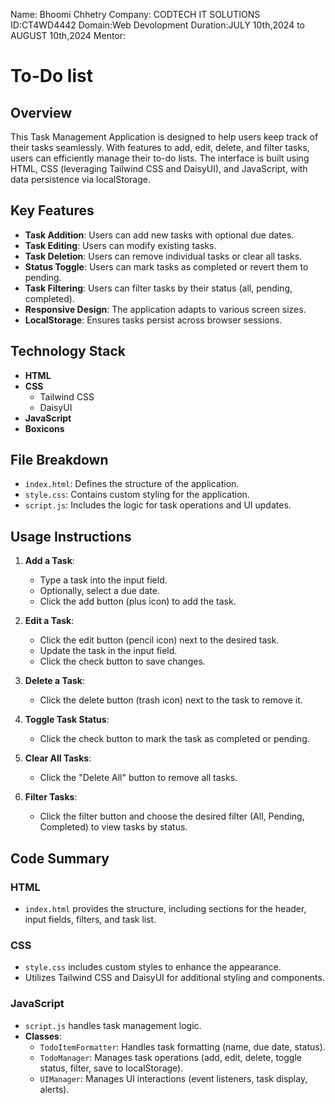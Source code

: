 Name: Bhoomi Chhetry 
Company: CODTECH IT SOLUTIONS
ID:CT4WD4442
Domain:Web Devolopment
Duration:JULY 10th,2024 to AUGUST 10th,2024 
Mentor:


# To-Do list

## Overview

This Task Management Application is designed to help users keep track of their tasks seamlessly. With features to add, edit, delete, and filter tasks, users can efficiently manage their to-do lists. The interface is built using HTML, CSS (leveraging Tailwind CSS and DaisyUI), and JavaScript, with data persistence via localStorage.

## Key Features

- **Task Addition**: Users can add new tasks with optional due dates.
- **Task Editing**: Users can modify existing tasks.
- **Task Deletion**: Users can remove individual tasks or clear all tasks.
- **Status Toggle**: Users can mark tasks as completed or revert them to pending.
- **Task Filtering**: Users can filter tasks by their status (all, pending, completed).
- **Responsive Design**: The application adapts to various screen sizes.
- **LocalStorage**: Ensures tasks persist across browser sessions.

## Technology Stack

- **HTML**
- **CSS**
  - Tailwind CSS
  - DaisyUI
- **JavaScript**
- **Boxicons**

## File Breakdown

- `index.html`: Defines the structure of the application.
- `style.css`: Contains custom styling for the application.
- `script.js`: Includes the logic for task operations and UI updates.

## Usage Instructions

1. **Add a Task**:
   - Type a task into the input field.
   - Optionally, select a due date.
   - Click the add button (plus icon) to add the task.

2. **Edit a Task**:
   - Click the edit button (pencil icon) next to the desired task.
   - Update the task in the input field.
   - Click the check button to save changes.

3. **Delete a Task**:
   - Click the delete button (trash icon) next to the task to remove it.

4. **Toggle Task Status**:
   - Click the check button to mark the task as completed or pending.

5. **Clear All Tasks**:
   - Click the "Delete All" button to remove all tasks.

6. **Filter Tasks**:
   - Click the filter button and choose the desired filter (All, Pending, Completed) to view tasks by status.

## Code Summary

### HTML

- `index.html` provides the structure, including sections for the header, input fields, filters, and task list.

### CSS

- `style.css` includes custom styles to enhance the appearance.
- Utilizes Tailwind CSS and DaisyUI for additional styling and components.

### JavaScript

- `script.js` handles task management logic.
- **Classes**:
  - `TodoItemFormatter`: Handles task formatting (name, due date, status).
  - `TodoManager`: Manages task operations (add, edit, delete, toggle status, filter, save to localStorage).
  - `UIManager`: Manages UI interactions (event listeners, task display, alerts).



